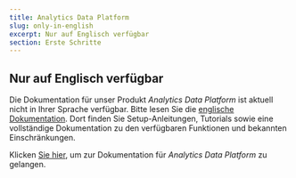 ```yaml
---
title: Analytics Data Platform
slug: only-in-english
excerpt: Nur auf Englisch verfügbar
section: Erste Schritte
---
```


## Nur auf Englisch verfügbar

Die Dokumentation für unser Produkt *Analytics Data Platform* ist aktuell nicht in Ihrer Sprache verfügbar. Bitte lesen Sie die [englische Dokumentation](https://docs.ovh.com/gb/en/analytics/).
Dort finden Sie Setup-Anleitungen, Tutorials sowie eine vollständige Dokumentation zu den verfügbaren Funktionen und bekannten Einschränkungen.

Klicken [Sie hier](https://docs.ovh.com/gb/en/analytics/), um zur Dokumentation für *Analytics Data Platform* zu gelangen.

